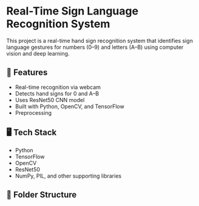 # Real-Time Sign Language Recognition System

This project is a real-time hand sign recognition system that identifies sign language gestures for numbers (0–9) and letters (A–B) using computer vision and deep learning.

## 🚀 Features

- Real-time recognition via webcam
- Detects hand signs for 0 and A–B
- Uses ResNet50 CNN model
- Built with Python, OpenCV, and TensorFlow
- Preprocessing

## 🖥️ Tech Stack

- Python
- TensorFlow
- OpenCV
- ResNet50
- NumPy, PIL, and other supporting libraries

## 📁 Folder Structure

